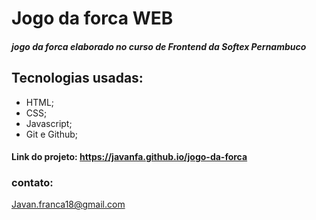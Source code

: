 # Jogo da forca WEB

##### jogo da forca elaborado no curso de Frontend da Softex Pernambuco

## Tecnologias usadas:

- HTML;
- CSS;
- Javascript;
- Git e Github;

#### Link do projeto: https://javanfa.github.io/jogo-da-forca

### contato:
Javan.franca18@gmail.com